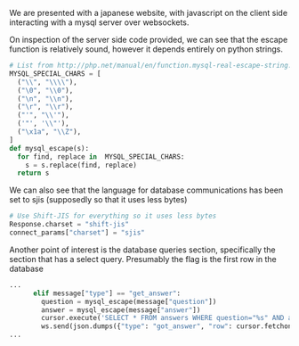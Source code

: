 We are presented with a japanese website, with javascript on the client side
interacting with a mysql server over websockets.
 
On inspection of the server side code provided, we can see that the escape function
 is relatively sound, however it depends entirely on python strings.

``` python
# List from http://php.net/manual/en/function.mysql-real-escape-string.php
MYSQL_SPECIAL_CHARS = [
  ("\\", "\\\\"),
  ("\0", "\\0"),
  ("\n", "\\n"),
  ("\r", "\\r"),
  ("'", "\\'"),
  ('"', '\\"'),
  ("\x1a", "\\Z"),
]
def mysql_escape(s):
  for find, replace in  MYSQL_SPECIAL_CHARS:
    s = s.replace(find, replace)
  return s
```
 
We can also see that the language for database communications has been
set to sjis (supposedly so that it uses less bytes)

``` python
# Use Shift-JIS for everything so it uses less bytes
Response.charset = "shift-jis"
connect_params["charset"] = "sjis"
```

Another point of interest is the database queries section, specifically 
the section that has a select query. Presumably the flag is the first row in the database

``` python
...
      elif message["type"] == "get_answer":
        question = mysql_escape(message["question"])
        answer = mysql_escape(message["answer"])
        cursor.execute('SELECT * FROM answers WHERE question="%s" AND answer="%s"' % (question, answer))
        ws.send(json.dumps({"type": "got_answer", "row": cursor.fetchone()}))
...
```